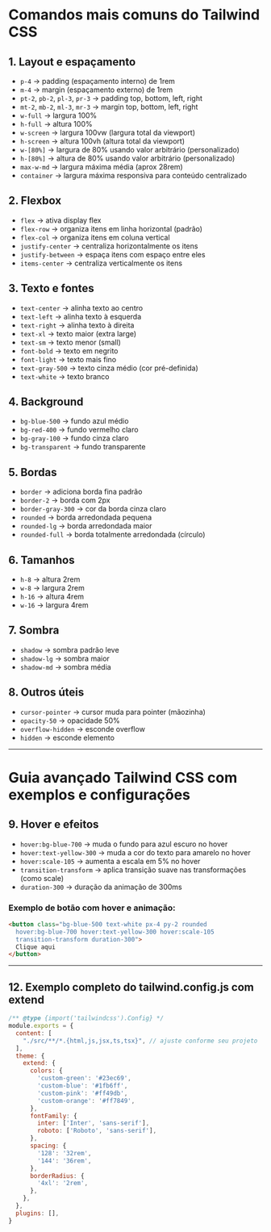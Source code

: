 
# Comandos mais comuns do Tailwind CSS

## 1. Layout e espaçamento
- `p-4` → padding (espaçamento interno) de 1rem  
- `m-4` → margin (espaçamento externo) de 1rem  
- `pt-2`, `pb-2`, `pl-3`, `pr-3` → padding top, bottom, left, right  
- `mt-2`, `mb-2`, `ml-3`, `mr-3` → margin top, bottom, left, right  
- `w-full` → largura 100%  
- `h-full` → altura 100%  
- `w-screen` → largura 100vw (largura total da viewport)  
- `h-screen` → altura 100vh (altura total da viewport)  
- `w-[80%]` → largura de 80% usando valor arbitrário (personalizado)  
- `h-[80%]` → altura de 80% usando valor arbitrário (personalizado)  
- `max-w-md` → largura máxima média (aprox 28rem)  
- `container` → largura máxima responsiva para conteúdo centralizado  

## 2. Flexbox
- `flex` → ativa display flex  
- `flex-row` → organiza itens em linha horizontal (padrão)  
- `flex-col` → organiza itens em coluna vertical  
- `justify-center` → centraliza horizontalmente os itens  
- `justify-between` → espaça itens com espaço entre eles  
- `items-center` → centraliza verticalmente os itens  

## 3. Texto e fontes
- `text-center` → alinha texto ao centro  
- `text-left` → alinha texto à esquerda  
- `text-right` → alinha texto à direita  
- `text-xl` → texto maior (extra large)  
- `text-sm` → texto menor (small)  
- `font-bold` → texto em negrito  
- `font-light` → texto mais fino  
- `text-gray-500` → texto cinza médio (cor pré-definida)  
- `text-white` → texto branco  

## 4. Background
- `bg-blue-500` → fundo azul médio  
- `bg-red-400` → fundo vermelho claro  
- `bg-gray-100` → fundo cinza claro  
- `bg-transparent` → fundo transparente  

## 5. Bordas
- `border` → adiciona borda fina padrão  
- `border-2` → borda com 2px  
- `border-gray-300` → cor da borda cinza claro  
- `rounded` → borda arredondada pequena  
- `rounded-lg` → borda arredondada maior  
- `rounded-full` → borda totalmente arredondada (círculo)  

## 6. Tamanhos
- `h-8` → altura 2rem  
- `w-8` → largura 2rem  
- `h-16` → altura 4rem  
- `w-16` → largura 4rem  

## 7. Sombra
- `shadow` → sombra padrão leve  
- `shadow-lg` → sombra maior  
- `shadow-md` → sombra média  

## 8. Outros úteis
- `cursor-pointer` → cursor muda para pointer (mãozinha)  
- `opacity-50` → opacidade 50%  
- `overflow-hidden` → esconde overflow  
- `hidden` → esconde elemento  

---

# Guia avançado Tailwind CSS com exemplos e configurações

## 9. Hover e efeitos

- `hover:bg-blue-700` → muda o fundo para azul escuro no hover  
- `hover:text-yellow-300` → muda a cor do texto para amarelo no hover  
- `hover:scale-105` → aumenta a escala em 5% no hover  
- `transition-transform` → aplica transição suave nas transformações (como scale)  
- `duration-300` → duração da animação de 300ms  

### Exemplo de botão com hover e animação:

```html
<button class="bg-blue-500 text-white px-4 py-2 rounded
  hover:bg-blue-700 hover:text-yellow-300 hover:scale-105
  transition-transform duration-300">
  Clique aqui
</button>
```
---

## 12. Exemplo completo do tailwind.config.js com extend

```js
/** @type {import('tailwindcss').Config} */
module.exports = {
  content: [
    "./src/**/*.{html,js,jsx,ts,tsx}", // ajuste conforme seu projeto
  ],
  theme: {
    extend: {
      colors: {
        'custom-green': '#23ec69',
        'custom-blue': '#1fb6ff',
        'custom-pink': '#ff49db',
        'custom-orange': '#ff7849',
      },
      fontFamily: {
        inter: ['Inter', 'sans-serif'],
        roboto: ['Roboto', 'sans-serif'],
      },
      spacing: {
        '128': '32rem',
        '144': '36rem',
      },
      borderRadius: {
        '4xl': '2rem',
      },
    },
  },
  plugins: [],
}
```

